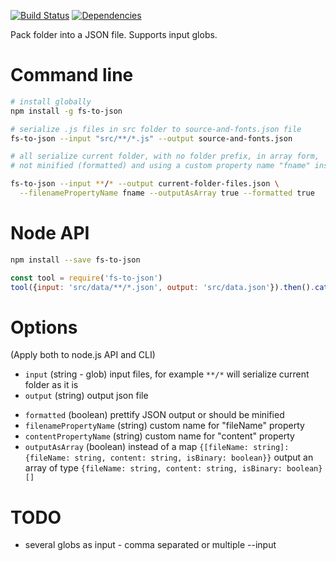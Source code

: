 [![Build Status](https://travis-ci.org/cancerberoSgx/fs-to-json.png?branch=master)](https://travis-ci.org/cancerberoSgx/fs-to-json)
[![Dependencies](https://david-dm.org/cancerberosgx/fs-to-json.svg)](https://david-dm.org/cancerberosgx/fs-to-json)



Pack folder into a JSON file. Supports input globs.

# Command line

```sh
# install globally
npm install -g fs-to-json

# serialize .js files in src folder to source-and-fonts.json file
fs-to-json --input "src/**/*.js" --output source-and-fonts.json

# all serialize current folder, with no folder prefix, in array form,
# not minified (formatted) and using a custom property name "fname" instead of "fileName"

fs-to-json --input **/* --output current-folder-files.json \
  --filenamePropertyName fname --outputAsArray true --formatted true
```

# Node API

```sh
npm install --save fs-to-json
```

```javascript
const tool = require('fs-to-json')
tool({input: 'src/data/**/*.json', output: 'src/data.json'}).then().catch()
```

# Options

(Apply both to node.js API and CLI)

 * `input` (string - glob) input files, for example `**/*` will serialize current folder as it is
 * `output` (string) output json file
 <!-- * `debug` (boolean) -->
 * `formatted` (boolean) prettify JSON output or should be minified
 * `filenamePropertyName` (string) custom name for "fileName" property
 * `contentPropertyName` (string) custom name for "content" property
 * `outputAsArray` (boolean) instead of a map `{[fileName: string]: {fileName: string, content: string, isBinary: boolean}}` output an array of type `{fileName: string, content: string, isBinary: boolean}[]`

# TODO

 * several globs as input - comma separated or multiple --input